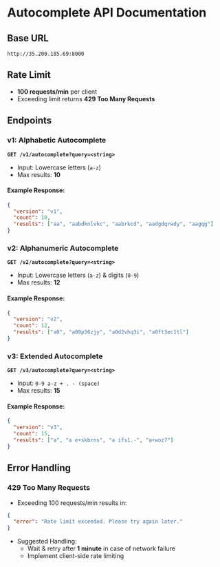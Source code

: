# Autocomplete API Documentation

## Base URL
`http://35.200.185.69:8000`

## Rate Limit
- **100 requests/min** per client
- Exceeding limit returns **429 Too Many Requests**

## Endpoints

### **v1: Alphabetic Autocomplete**
**`GET /v1/autocomplete?query=<string>`**
- Input: Lowercase letters (`a-z`)
- Max results: **10**

#### Example Response:
```json
{
  "version": "v1",
  "count": 10,
  "results": ["aa", "aabdknlvkc", "aabrkcd", "aadgdqrwdy", "aagqg"]
}
```

### **v2: Alphanumeric Autocomplete**
**`GET /v2/autocomplete?query=<string>`**
- Input: Lowercase letters (`a-z`) & digits (`0-9`)
- Max results: **12**

#### Example Response:
```json
{
  "version": "v2",
  "count": 12,
  "results": ["a0", "a09p36zjy", "a0d2vhq3i", "a0ft3ec1tl"]
}
```

### **v3: Extended Autocomplete**
**`GET /v3/autocomplete?query=<string>`**
- Input: `0-9 a-z + . - (space)`
- Max results: **15**

#### Example Response:
```json
{
  "version": "v3",
  "count": 15,
  "results": ["a", "a e+skbrns", "a ifs1.-", "a+woz7"]
}
```

## Error Handling
### **429 Too Many Requests**
- Exceeding 100 requests/min results in:
```json
{
  "error": "Rate limit exceeded. Please try again later."
}
```
- Suggested Handling:
  - Wait & retry after **1 minute** in case of network failure
  - Implement client-side rate limiting

